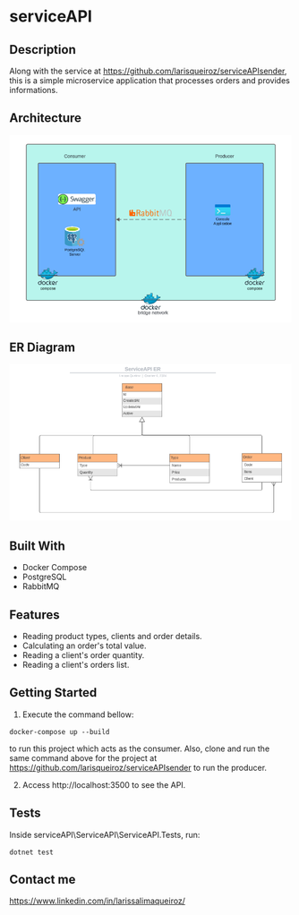 # serviceAPI

## Description
Along with the service at https://github.com/larisqueiroz/serviceAPIsender, this is a simple microservice application that processes orders and provides informations.

## Architecture
![architecture.png](%2FScreenshots%2Farchitecture.png)

## ER Diagram
![er.png](%2FScreenshots%2Fer.png)

## Built With
* Docker Compose
* PostgreSQL
* RabbitMQ

## Features
* Reading product types, clients and order details.
* Calculating an order's total value.
* Reading a client's order quantity.
* Reading a client's orders list.

## Getting Started

1. Execute the command bellow:
```
docker-compose up --build
```
to run this project which acts as the consumer. Also, clone and run the same command above for the project at https://github.com/larisqueiroz/serviceAPIsender to run the producer.

2. Access http://localhost:3500 to see the API.

## Tests

Inside serviceAPI\ServiceAPI\ServiceAPI.Tests, run:
```
dotnet test
```

## Contact me
https://www.linkedin.com/in/larissalimaqueiroz/